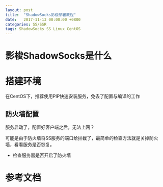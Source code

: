 ```yaml
---
layout: post
title:  "ShadowSocks影梭部署教程"
date:   2017-11-13 00:00:00 +0800
categories: SS/SSR
tags: ShadowSocks SS Linux CentOS
---
```


# 影梭ShadowSocks是什么

# 搭建环境
在CentOS下，推荐使用PIP快速安装服务，免去了配置与编译的工作




## 防火墙配置
服务启动了，配置好客户端之后，无法上网？

可能是由于防火墙将SS服务的端口给拦截了，最简单的检查方法就是关掉防火墙，看看服务是否恢复。

* 检查服务器是否开启了防火墙
















# 参考文档


